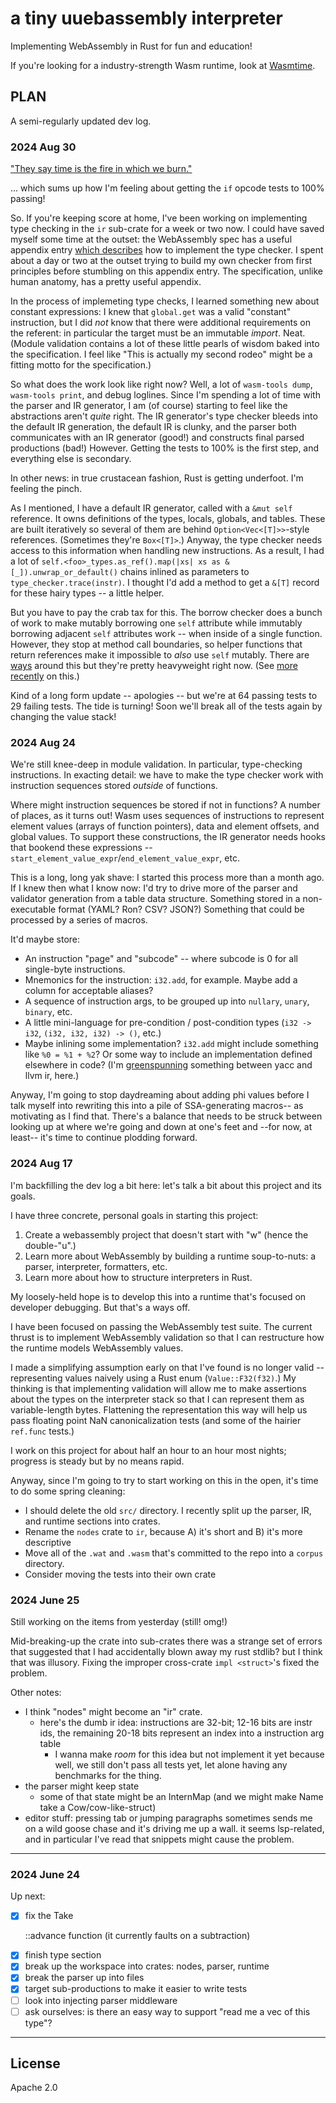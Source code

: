 # a tiny uuebassembly interpreter

Implementing WebAssembly in Rust for fun and education!

If you're looking for a industry-strength Wasm runtime, look at
[Wasmtime](https://github.com/bytecodealliance/wasmtime).

## PLAN

A semi-regularly updated dev log.

### 2024 Aug 30

["They say time is the fire in which we burn."](https://www.youtube.com/watch?v=XtIuC0NAF_E)

... which sums up how I'm feeling about getting the `if` opcode tests
to 100% passing!

So. If you're keeping score at home, I've been working on implementing type
checking in the `ir` sub-crate for a week or two now. I could have saved myself
some time at the outset: the WebAssembly spec has a useful appendix entry [which
describes][wasm-validate] how to implement the type checker. I spent about a day
or two at the outset trying to build my own checker from first principles before
stumbling on this appendix entry. The specification, unlike human anatomy, has
a pretty useful appendix.

In the process of implemeting type checks, I learned something new about
constant expressions: I knew that `global.get` was a valid "constant"
instruction, but I did *not* know that there were additional requirements on
the referent: in particular the target must be an immutable _import_. Neat.
(Module validation contains a lot of these little pearls of wisdom baked into
the specification. I feel like "This is actually my second rodeo" might be a
fitting motto for the specification.)

So what does the work look like right now? Well, a lot of `wasm-tools dump`,
`wasm-tools print`, and debug loglines. Since I'm spending a lot of time with
the parser and IR generator, I am (of course) starting to feel like the
abstractions aren't _quite_ right. The IR generator's type checker bleeds into
the default IR generation, the default IR is clunky, and the parser both
communicates with an IR generator (good!) and constructs final parsed
productions (bad!) However. Getting the tests to 100% is the first step, and
everything else is secondary.

In other news: in true crustacean fashion, Rust is getting underfoot. I'm
feeling the pinch.

As I mentioned, I have a default IR generator, called with a `&mut self`
reference. It owns definitions of the types, locals, globals, and tables. These
are built iteratively so several of them are behind `Option<Vec<[T]>>`-style
references. (Sometimes they're `Box<[T]>`.) Anyway, the type checker needs
access to this information when handling new instructions. As a result, I had a
lot of `self.<foo>_types.as_ref().map(|xs| xs as &[_]).unwrap_or_default()`
chains inlined as parameters to `type_checker.trace(instr)`. I thought I'd add
a method to get a `&[T]` record for these hairy types -- a little helper.

But you have to pay the crab tax for this. The borrow checker does a bunch of
work to make mutably borrowing one `self` attribute while immutably borrowing
adjacent `self` attributes work -- when inside of a single function. However,
they stop at method call boundaries, so helper functions that return references
make it impossible to _also_ use `self` mutably. There are [ways][view-types]
around this but they're pretty heavyweight right now. (See [more
recently][borrow-checker] on this.)

Kind of a long form update -- apologies -- but we're at 64 passing tests to 29
failing tests. The tide is turning! Soon we'll break all of the tests again
by changing the value stack!

[view-types]: https://smallcultfollowing.com/babysteps/blog/2021/11/05/view-types/
[borrow-checker]: https://smallcultfollowing.com/babysteps/blog/2024/06/02/the-borrow-checker-within/#step-3-view-types-and-interprocedural-borrows
[wasm-validate]: https://webassembly.github.io/spec/core/appendix/algorithm.html

### 2024 Aug 24

We're still knee-deep in module validation. In particular, type-checking
instructions. In exacting detail: we have to make the type checker work with
instruction sequences stored _outside_ of functions.

Where might instruction sequences be stored if not in functions? A number of
places, as it turns out! Wasm uses sequences of instructions to represent
element values (arrays of function pointers), data and element offsets, and
global values. To support these constructions, the IR generator needs hooks
that bookend these expressions --
`start_element_value_expr`/`end_element_value_expr`, etc.

This is a long, long yak shave: I started this process more than a month ago.
If I knew then what I know now: I'd try to drive more of the parser and
validator generation from a table data structure. Something stored in a
non-executable format (YAML? Ron? CSV? JSON?) Something that could be
processed by a series of macros.

It'd maybe store:

- An instruction "page" and "subcode" -- where subcode is 0 for all single-byte
  instructions.
- Mnemonics for the instruction: `i32.add`, for example. Maybe add a column for
  acceptable aliases?
- A sequence of instruction args, to be grouped up into `nullary`, `unary`,
  `binary`, etc.
- A little mini-language for pre-condition / post-condition types (`i32 ->
  i32`, `(i32, i32, i32) -> ()`, etc.)
- Maybe inlining some implementation? `i32.add` might include something like
  `%0 = %1 + %2`? Or some way to include an implementation defined elsewhere
  in code? (I'm [greenspunning] something between yacc and llvm ir, here.)

Anyway, I'm going to stop daydreaming about adding phi values before I talk
myself into rewriting this into a pile of SSA-generating macros-- as motivating
as I find that. There's a balance that needs to be struck between looking up at
where we're going and down at one's feet and --for now, at least-- it's time to
continue plodding forward.

[greenspunning]: https://en.wikipedia.org/wiki/Greenspun%27s_tenth_rule

### 2024 Aug 17

I'm backfilling the dev log a bit here: let's talk a bit about this project and
its goals.

I have three concrete, personal goals in starting this project:

1. Create a webassembly project that doesn't start with "w" (hence the
   double-"u".)
2. Learn more about WebAssembly by building a runtime soup-to-nuts: a parser,
   interpreter, formatters, etc.
3. Learn more about how to structure interpreters in Rust.

My loosely-held hope is to develop this into a runtime that's focused on
developer debugging. But that's a ways off.

I have been focused on passing the WebAssembly test suite. The current thrust
is to implement WebAssembly validation so that I can restructure how the
runtime models WebAssembly values.

I made a simplifying assumption early on that I've found is no longer valid --
representing values naively using a Rust enum (`Value::F32(f32)`.) My thinking
is that implementing validation will allow me to make assertions about the
types on the interpreter stack so that I can represent them as variable-length
bytes. Flattening the representation this way will help us pass floating point
NaN canonicalization tests (and some of the hairier `ref.func` tests.)

I work on this project for about half an hour to an hour most nights; progress
is steady but by no means rapid.

Anyway, since I'm going to try to start working on this in the open, it's time
to do some spring cleaning:

- I should delete the old `src/` directory. I recently split up the parser, IR,
  and runtime sections into crates.
- Rename the `nodes` crate to `ir`, because A) it's short and B) it's more descriptive
- Move all of the `.wat` and `.wasm` that's committed to the repo into a `corpus` directory.
- Consider moving the tests into their own crate

### 2024 June 25

Still working on the items from yesterday (still! omg!)

Mid-breaking-up the crate into sub-crates there was a strange set of errors
that suggested that I had accidentally blown away my rust stdlib? but I think
that was illusory. Fixing the improper cross-crate `impl <struct>`'s fixed the
problem.

Other notes:

- I think "nodes" might become an "ir" crate.
    - here's the dumb ir idea: instructions are 32-bit; 12-16 bits are instr ids, the remaining 20-18 bits
      represent an index into a instruction arg table
        - I wanna make _room_ for this idea but not implement it yet because well, we still don't pass all
          tests yet, let alone having any benchmarks for the thing.
- the parser might keep state
    - some of that state might be an InternMap (and we might make Name take a Cow/cow-like-struct)
- editor stuff: pressing tab or jumping paragraphs sometimes sends me on a wild goose chase and it's driving me
  up a wall. it seems lsp-related, and in particular I've read that snippets might cause the problem.

---

### 2024 June 24

Up next:

- [x] fix the Take<P>::advance function (it currently faults on a subtraction)
- [x] finish type section
- [x] break up the workspace into crates: nodes, parser, runtime
- [x] break the parser up into files
- [x] target sub-productions to make it easier to write tests
- [ ] look into injecting parser middleware
- [ ] ask ourselves: is there an easy way to support "read me a vec of this type"?

---

## License

Apache 2.0
